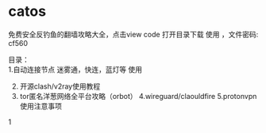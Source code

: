 # catos
免费安全反钓鱼的翻墙攻略大全，点击view code  打开目录下载 使用 ，文件密码: cf560        

目录：  
1.自动连接节点 迷雾通，快连，蓝灯等  使用 

2. 开源clash/v2ray使用教程
3. tor匿名洋葱网络全平台攻略（orbot）
4.wireguard/claouldfire
5.protonvpn
使用注意事项      


1
